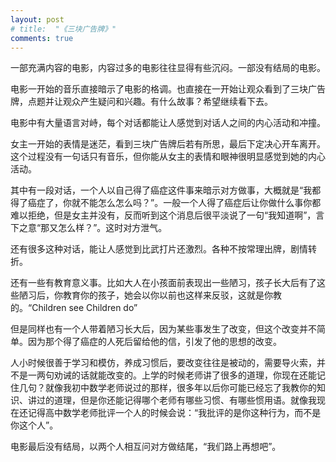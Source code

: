 ```yaml
---
layout: post
# title:  "《三块广告牌》"
comments: true
---
```


一部充满内容的电影，内容过多的电影往往显得有些沉闷。一部没有结局的电影。

电影一开始的音乐直接暗示了电影的格调。也直接在一开始让观众看到了三块广告牌，点题并让观众产生疑问和兴趣。有什么故事？希望继续看下去。

电影中有大量语言对峙，每个对话都能让人感觉到对话人之间的内心活动和冲撞。

女主一开始的表情是迷茫，看到三块广告牌后若有所思，最后下定决心开车离开。这个过程没有一句话只有音乐，但你能从女主的表情和眼神很明显感觉到她的内心活动。

其中有一段对话，一个人以自己得了癌症这件事来暗示对方做事，大概就是“我都得了癌症了，你就不能怎么怎么吗？”。一般一个人得了癌症后让你做什么事你都难以拒绝，但是女主并没有，反而听到这个消息后很平淡说了一句“我知道啊”，言下之意“那又怎么样？”。这时对方泄气。

还有很多这种对话，能让人感觉到比武打片还激烈。各种不按常理出牌，剧情转折。

还有一些有教育意义事。比如大人在小孩面前表现出一些陋习，孩子长大后有了这些陋习后，你教育你的孩子，她会以你以前也这样来反驳，这就是你教的。“Children see Children do”

但是同样也有一个人带着陋习长大后，因为某些事发生了改变，但这个改变并不简单。因为那个得了癌症的人死后留给他的信，引发了他的思想的改变。

人小时候很善于学习和模仿，养成习惯后，要改变往往是被动的，需要导火索，并不是一两句劝诫的话就能改变的。上学的时候老师讲了很多的道理，你现在还能记住几句？就像我初中数学老师说过的那样，很多年以后你可能已经忘了我教你的知识、讲过的道理，但是你还能记得哪个老师有哪些习惯、有哪些惯用语。就像我现在还记得高中数学老师批评一个人的时候会说：“我批评的是你这种行为，而不是你这个人”。

电影最后没有结局，以两个人相互问对方做结尾，“我们路上再想吧”。
